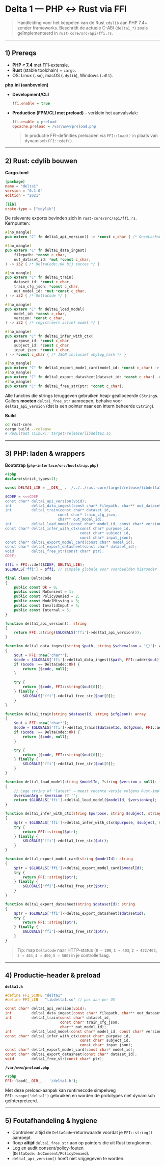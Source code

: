 # Delta 1 — PHP ↔ Rust via FFI

> Handleiding voor het koppelen van de Rust `cdylib` aan PHP 7.4+ zonder
> frameworks. Beschrijft de actuele C-ABI (`delta1_*`) zoals geïmplementeerd in
> `rust-core/src/api/ffi.rs`.

---

## 1) Prereqs

* **PHP ≥ 7.4** met FFI-extensie.
* **Rust** (stable toolchain) + `cargo`.
* OS: Linux (`.so`), macOS (`.dylib`), Windows (`.dll`).

**php.ini (aanbevolen)**

* **Development/CLI**

  ```ini
  ffi.enable = true
  ```

* **Production (FPM/CLI met preload)** – verklein het aanvalsvlak:

  ```ini
  ffi.enable = preload
  opcache.preload = /var/www/preload.php
  ```

  > In productie FFI-definities preloaden via `FFI::load()` in plaats van
  > dynamisch `FFI::cdef()`.

---

## 2) Rust: cdylib bouwen

**Cargo.toml**

```toml
[package]
name = "delta1"
version = "0.1.0"
edition = "2021"

[lib]
crate-type = ["cdylib"]
```

De relevante exports bevinden zich in `rust-core/src/api/ffi.rs`. Kernpunten:

```rust
#[no_mangle]
pub extern "C" fn delta1_api_version() -> *const c_char { /* OnceLock<CString> */ }

#[no_mangle]
pub extern "C" fn delta1_data_ingest(
    filepath: *const c_char,
    out_dataset_id: *mut *const c_char,
) -> i32 { /* DeltaCode::Ok bij succes */ }

#[no_mangle]
pub extern "C" fn delta1_train(
    dataset_id: *const c_char,
    train_cfg_json: *const c_char,
    out_model_id: *mut *const c_char,
) -> i32 { /* DeltaCode */ }

#[no_mangle]
pub extern "C" fn delta1_load_model(
    model_id: *const c_char,
    version: *const c_char,
) -> i32 { /* registreert actief model */ }

#[no_mangle]
pub extern "C" fn delta1_infer_with_ctx(
    purpose_id: *const c_char,
    subject_id: *const c_char,
    input_json: *const c_char,
) -> *const c_char { /* JSON inclusief whylog_hash */ }

#[no_mangle]
pub extern "C" fn delta1_export_model_card(model_id: *const c_char) -> *const c_char;
#[no_mangle]
pub extern "C" fn delta1_export_datasheet(dataset_id: *const c_char) -> *const c_char;
#[no_mangle]
pub extern "C" fn delta1_free_str(ptr: *const c_char);
```

Alle functies die strings teruggeven gebruiken heap-gealloceerde `CString`s.
Callers **moeten** `delta1_free_str` aanroepen, behalve voor `delta1_api_version`
(dat is een pointer naar een intern beheerde `CString`).

**Build**

```bash
cd rust-core
cargo build --release
# Resultaat (Linux): target/release/libdelta1.so
```

---

## 3) PHP: laden & wrappers

**Bootstrap (`php-interface/src/bootstrap.php`)**

```php
<?php
declare(strict_types=1);

const DELTA1_LIB = __DIR__ . '/../../rust-core/target/release/libdelta1.so';

$CDEF = <<<CDEF
const char* delta1_api_version(void);
int         delta1_data_ingest(const char* filepath, char** out_dataset_id);
int         delta1_train(const char* dataset_id,
                        const char* train_cfg_json,
                        char** out_model_id);
int         delta1_load_model(const char* model_id, const char* version_opt);
const char* delta1_infer_with_ctx(const char* purpose_id,
                                  const char* subject_id,
                                  const char* input_json);
const char* delta1_export_model_card(const char* model_id);
const char* delta1_export_datasheet(const char* dataset_id);
void        delta1_free_str(const char* ptr);
CDEF;

$ffi = FFI::cdef($CDEF, DELTA1_LIB);
$GLOBALS['ffi'] = $ffi; // simpele globale voor voorbeelden hieronder

final class DeltaCode
{
    public const Ok = 0;
    public const NoConsent = 1;
    public const PolicyDenied = 2;
    public const ModelMissing = 3;
    public const InvalidInput = 4;
    public const Internal = 5;
}

function delta1_api_version(): string
{
    return FFI::string($GLOBALS['ffi']->delta1_api_version());
}

function delta1_data_ingest(string $path, string $schemaJson = '{}'): array
{
    $out = FFI::new('char*');
    $code = $GLOBALS['ffi']->delta1_data_ingest($path, FFI::addr($out));
    if ($code !== DeltaCode::Ok) {
        return [$code, null];
    }

    try {
        return [$code, FFI::string($out[0])];
    } finally {
        $GLOBALS['ffi']->delta1_free_str($out[0]);
    }
}

function delta1_train(string $datasetId, string $cfgJson): array
{
    $out = FFI::new('char*');
    $code = $GLOBALS['ffi']->delta1_train($datasetId, $cfgJson, FFI::addr($out));
    if ($code !== DeltaCode::Ok) {
        return [$code, null];
    }

    try {
        return [$code, FFI::string($out[0])];
    } finally {
        $GLOBALS['ffi']->delta1_free_str($out[0]);
    }
}

function delta1_load_model(string $modelId, ?string $version = null): int
{
    // Lege string of "latest" ⇒ meest recente versie volgens Rust-implementatie.
    $versionArg = $version ?? '';
    return $GLOBALS['ffi']->delta1_load_model($modelId, $versionArg);
}

function delta1_infer_with_ctx(string $purpose, string $subject, string $payload): string
{
    $ptr = $GLOBALS['ffi']->delta1_infer_with_ctx($purpose, $subject, $payload);
    try {
        return FFI::string($ptr);
    } finally {
        $GLOBALS['ffi']->delta1_free_str($ptr);
    }
}

function delta1_export_model_card(string $modelId): string
{
    $ptr = $GLOBALS['ffi']->delta1_export_model_card($modelId);
    try {
        return FFI::string($ptr);
    } finally {
        $GLOBALS['ffi']->delta1_free_str($ptr);
    }
}

function delta1_export_datasheet(string $datasetId): string
{
    $ptr = $GLOBALS['ffi']->delta1_export_datasheet($datasetId);
    try {
        return FFI::string($ptr);
    } finally {
        $GLOBALS['ffi']->delta1_free_str($ptr);
    }
}
```

> Tip: map `DeltaCode` naar HTTP-status (`0 → 200`, `1 → 403`, `2 → 422/403`,
> `3 → 404`, `4 → 400`, `5 → 500`) in je controllerlaag.

---

## 4) Productie-header & preload

**`delta1.h`**

```c
#define FFI_SCOPE "delta1"
#define FFI_LIB   "libdelta1.so" // pas aan per OS

const char* delta1_api_version(void);
int         delta1_data_ingest(const char* filepath, char** out_dataset_id);
int         delta1_train(const char* dataset_id,
                         const char* train_cfg_json,
                         char** out_model_id);
int         delta1_load_model(const char* model_id, const char* version_opt);
const char* delta1_infer_with_ctx(const char* purpose_id,
                                  const char* subject_id,
                                  const char* input_json);
const char* delta1_export_model_card(const char* model_id);
const char* delta1_export_datasheet(const char* dataset_id);
void        delta1_free_str(const char* ptr);
```

**`/var/www/preload.php`**

```php
<?php
FFI::load(__DIR__ . '/delta1.h');
```

Met deze preload-aanpak kan runtimecode simpelweg `FFI::scope('delta1')` gebruiken
en worden de prototypes niet dynamisch geïnterpreteerd.

---

## 5) Foutafhandeling & hygiene

* Controleer altijd de `DeltaCode`-returnwaarde voordat je `FFI::string()` aanroept.
* Roep **altijd** `delta1_free_str` aan op pointers die uit Rust terugkomen.
* Log en audit consent/policy-fouten (`DeltaCode::NoConsent/PolicyDenied`).
* `delta1_api_version()` hoeft niet vrijgegeven te worden.

